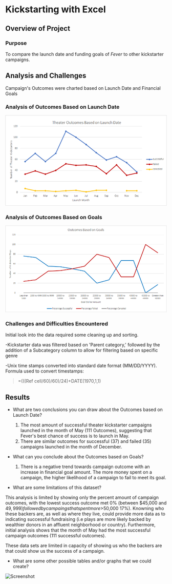 # Kickstarting with Excel

## Overview of Project

### Purpose 

To compare the launch date and funding goals of *Fever* to other kickstarter campaigns. 	

## Analysis and Challenges

Campaign's Outcomes were charted based on Launch Date and Financial Goals

### Analysis of Outcomes Based on Launch Date

![Analysis of Outcomes Based on Launch Date](Resources/TheaterOutcomesbyLaunchDate.png)

### Analysis of Outcomes Based on Goals

![Analysis of Outcomes Based on Goals](Resources/OutcomesbyGoals.png)

### Challenges and Difficulties Encountered

Initial look into the data required some cleaning up and sorting.  

-Kickstarter data was filtered based on 'Parent category,' followed by the addition of a Subcategory column to allow for filtering based on specific genre  

-Unix time stamps converted into standard date format (MM/DD/YYYY). 
Formula used to convert timestamps:
> =(((Ref cell/60)/60)/24)+DATE(1970,1,1)


## Results

- What are two conclusions you can draw about the Outcomes based on Launch Date?
  1. The most amount of successful theater kickstarter campaigns launched in the month of May (111 Outcomes), suggesting that Fever's best chance of success is to launch in May.
  2. There are similar outcomes for successful (37) and failed (35) campaigns launched in the month of December.

- What can you conclude about the Outcomes based on Goals?
  1. There is a negative trend towards campaign outcome with an increase in financial goal amount.  The more money spent on a campaign, the higher likelihood of a campaign to fail to meet its goal.
 
- What are some limitations of this dataset?

This analysis is limited by showing only the percent amount of campaign outcomes, with the lowest success outcome met 0% (between
$45,000 and $49,999) followed by campaings that spent more >$50,000 17%). Knowning who these backers are, as well as where they live, could provide more data as to indicating successful fundraising (i.e plays are more likely backed by wealthier donors in an affluent neighborhood or country).  Furthermore, initial analysis shows that the month of May had the most successful campaign outcomes (111 successful outcomes).


These data sets are limited in capacity of showing us who the backers are that could show us the success of a campaign. 

- What are some other possible tables and/or graphs that we could create?

![Screenshot](Resources/Repo.png)

